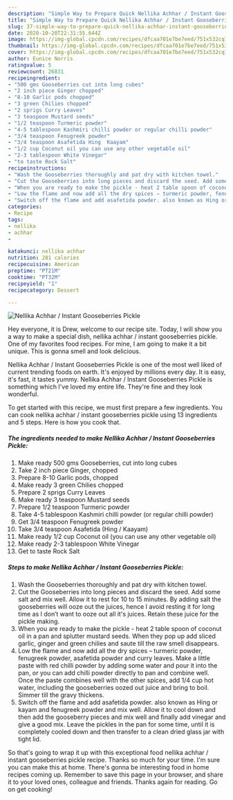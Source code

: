 ```yaml
---
description: "Simple Way to Prepare Quick Nellika Achhar / Instant Gooseberries Pickle"
title: "Simple Way to Prepare Quick Nellika Achhar / Instant Gooseberries Pickle"
slug: 37-simple-way-to-prepare-quick-nellika-achhar-instant-gooseberries-pickle
date: 2020-10-20T22:31:55.644Z
image: https://img-global.cpcdn.com/recipes/dfcaa701e7be7eed/751x532cq70/nellika-achhar-instant-gooseberries-pickle-recipe-main-photo.jpg
thumbnail: https://img-global.cpcdn.com/recipes/dfcaa701e7be7eed/751x532cq70/nellika-achhar-instant-gooseberries-pickle-recipe-main-photo.jpg
cover: https://img-global.cpcdn.com/recipes/dfcaa701e7be7eed/751x532cq70/nellika-achhar-instant-gooseberries-pickle-recipe-main-photo.jpg
author: Eunice Norris
ratingvalue: 5
reviewcount: 26831
recipeingredient:
- "500 gms Gooseberries cut into long cubes"
- "2 inch piece Ginger chopped"
- "8-10 Garlic pods chopped"
- "3 green Chilies chopped"
- "2 sprigs Curry Leaves"
- "3 teaspoon Mustard seeds"
- "1/2 teaspoon Turmeric powder"
- "4-5 tablespoon Kashmiri chilli powder or regular chilli powder"
- "3/4 teaspoon Fenugreek powder"
- "3/4 teaspoon Asafetida Hing  Kaayam"
- "1/2 cup Coconut oil you can use any other vegetable oil"
- "2-3 tablespoon White Vinegar"
- "to taste Rock Salt"
recipeinstructions:
- "Wash the Gooseberries thoroughly and pat dry with kitchen towel."
- "Cut the Gooseberries into long pieces and discard the seed. Add some salt and mix well. Allow it to rest for 10 to 15 minutes. By adding salt the gooseberries will ooze out the juices, hence I avoid resting it for long time as I don’t want to ooze out all it&#39;s juices. Retain these juice for the pickle making."
- "When you are ready to make the pickle - heat 2 table spoon of coconut oil in a pan and splutter mustard seeds. When they pop up add sliced garlic, ginger and green chilies and saute till the raw smell disappears."
- "Low the flame and now add all the dry spices – turmeric powder, fenugreek powder, asafetida powder and curry leaves. Make a little paste with red chilli powder by adding some water and pour it into the pan, or you can add chilli powder directly to pan and combine well. Once the paste combines well with the other spices, add 1/4 cup hot water, including the gooseberries oozed out juice and bring to boil. Simmer till the gravy thickens."
- "Switch off the flame and add asafetida powder. also known as Hing or kayam and fenugreek powder and mix well. Allow it to cool down and then add the gooseberry pieces and mix well and finally add vinegar and give a good mix. Leave the pickles in the pan for some time, until it is completely cooled down and then transfer to a clean dried glass jar with tight lid."
categories:
- Recipe
tags:
- nellika
- achhar
- 

katakunci: nellika achhar  
nutrition: 281 calories
recipecuisine: American
preptime: "PT21M"
cooktime: "PT32M"
recipeyield: "1"
recipecategory: Dessert

---
```



![Nellika Achhar / Instant Gooseberries Pickle](https://img-global.cpcdn.com/recipes/dfcaa701e7be7eed/751x532cq70/nellika-achhar-instant-gooseberries-pickle-recipe-main-photo.jpg)

Hey everyone, it is Drew, welcome to our recipe site. Today, I will show you a way to make a special dish, nellika achhar / instant gooseberries pickle. One of my favorites food recipes. For mine, I am going to make it a bit unique. This is gonna smell and look delicious.



Nellika Achhar / Instant Gooseberries Pickle is one of the most well liked of current trending foods on earth. It's enjoyed by millions every day. It is easy, it's fast, it tastes yummy. Nellika Achhar / Instant Gooseberries Pickle is something which I've loved my entire life. They're fine and they look wonderful.


To get started with this recipe, we must first prepare a few ingredients. You can cook nellika achhar / instant gooseberries pickle using 13 ingredients and 5 steps. Here is how you cook that.

<!--inarticleads1-->

##### The ingredients needed to make Nellika Achhar / Instant Gooseberries Pickle:

1. Make ready 500 gms Gooseberries, cut into long cubes
1. Take 2 inch piece Ginger, chopped
1. Prepare 8-10 Garlic pods, chopped
1. Make ready 3 green Chilies chopped
1. Prepare 2 sprigs Curry Leaves
1. Make ready 3 teaspoon Mustard seeds
1. Prepare 1/2 teaspoon Turmeric powder
1. Take 4-5 tablespoon Kashmiri chilli powder (or regular chilli powder)
1. Get 3/4 teaspoon Fenugreek powder
1. Take 3/4 teaspoon Asafetida (Hing / Kaayam)
1. Make ready 1/2 cup Coconut oil (you can use any other vegetable oil)
1. Make ready 2-3 tablespoon White Vinegar
1. Get to taste Rock Salt




<!--inarticleads2-->

##### Steps to make Nellika Achhar / Instant Gooseberries Pickle:

1. Wash the Gooseberries thoroughly and pat dry with kitchen towel.
1. Cut the Gooseberries into long pieces and discard the seed. Add some salt and mix well. Allow it to rest for 10 to 15 minutes. By adding salt the gooseberries will ooze out the juices, hence I avoid resting it for long time as I don’t want to ooze out all it&#39;s juices. Retain these juice for the pickle making.
1. When you are ready to make the pickle - heat 2 table spoon of coconut oil in a pan and splutter mustard seeds. When they pop up add sliced garlic, ginger and green chilies and saute till the raw smell disappears.
1. Low the flame and now add all the dry spices – turmeric powder, fenugreek powder, asafetida powder and curry leaves. Make a little paste with red chilli powder by adding some water and pour it into the pan, or you can add chilli powder directly to pan and combine well. Once the paste combines well with the other spices, add 1/4 cup hot water, including the gooseberries oozed out juice and bring to boil. Simmer till the gravy thickens.
1. Switch off the flame and add asafetida powder. also known as Hing or kayam and fenugreek powder and mix well. Allow it to cool down and then add the gooseberry pieces and mix well and finally add vinegar and give a good mix. Leave the pickles in the pan for some time, until it is completely cooled down and then transfer to a clean dried glass jar with tight lid.




So that's going to wrap it up with this exceptional food nellika achhar / instant gooseberries pickle recipe. Thanks so much for your time. I'm sure you can make this at home. There's gonna be interesting food in home recipes coming up. Remember to save this page in your browser, and share it to your loved ones, colleague and friends. Thanks again for reading. Go on get cooking!
